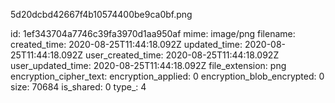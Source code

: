 5d20dcbd42667f4b10574400be9ca0bf.png

id: 1ef343704a7746c39fa3970d1aa950af
mime: image/png
filename: 
created_time: 2020-08-25T11:44:18.092Z
updated_time: 2020-08-25T11:44:18.092Z
user_created_time: 2020-08-25T11:44:18.092Z
user_updated_time: 2020-08-25T11:44:18.092Z
file_extension: png
encryption_cipher_text: 
encryption_applied: 0
encryption_blob_encrypted: 0
size: 70684
is_shared: 0
type_: 4